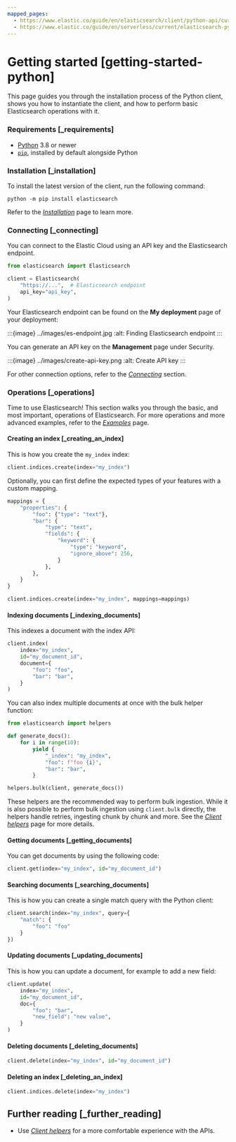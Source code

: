 ```yaml
---
mapped_pages:
  - https://www.elastic.co/guide/en/elasticsearch/client/python-api/current/getting-started-python.html
  - https://www.elastic.co/guide/en/serverless/current/elasticsearch-python-client-getting-started.html
---
```


# Getting started [getting-started-python]

This page guides you through the installation process of the Python client, shows you how to instantiate the client, and how to perform basic Elasticsearch operations with it.


### Requirements [_requirements]

* [Python](https://www.python.org/) 3.8 or newer
* [`pip`](https://pip.pypa.io/en/stable/), installed by default alongside Python


### Installation [_installation]

To install the latest version of the client, run the following command:

```shell
python -m pip install elasticsearch
```

Refer to the [*Installation*](/reference/installation.md) page to learn more.


### Connecting [_connecting]

You can connect to the Elastic Cloud using an API key and the Elasticsearch endpoint.

```py
from elasticsearch import Elasticsearch

client = Elasticsearch(
    "https://...",  # Elasticsearch endpoint
    api_key="api_key",
)
```

Your Elasticsearch endpoint can be found on the **My deployment** page of your deployment:

:::{image} ../images/es-endpoint.jpg
:alt: Finding Elasticsearch endpoint
:::

You can generate an API key on the **Management** page under Security.

:::{image} ../images/create-api-key.png
:alt: Create API key
:::

For other connection options, refer to the [*Connecting*](/reference/connecting.md) section.


### Operations [_operations]

Time to use Elasticsearch! This section walks you through the basic, and most important, operations of Elasticsearch. For more operations and more advanced examples, refer to the [*Examples*](/reference/examples.md) page.


#### Creating an index [_creating_an_index]

This is how you create the `my_index` index:

```py
client.indices.create(index="my_index")
```

Optionally, you can first define the expected types of your features with a custom mapping.

```py
mappings = {
    "properties": {
        "foo": {"type": "text"},
        "bar": {
            "type": "text",
            "fields": {
                "keyword": {
                    "type": "keyword",
                    "ignore_above": 256,
                }
            },
        },
    }
}

client.indices.create(index="my_index", mappings=mappings)
```


#### Indexing documents [_indexing_documents]

This indexes a document with the index API:

```py
client.index(
    index="my_index",
    id="my_document_id",
    document={
        "foo": "foo",
        "bar": "bar",
    }
)
```

You can also index multiple documents at once with the bulk helper function:

```py
from elasticsearch import helpers

def generate_docs():
    for i in range(10):
        yield {
            "_index": "my_index",
            "foo": f"foo {i}",
            "bar": "bar",
        }

helpers.bulk(client, generate_docs())
```

These helpers are the recommended way to perform bulk ingestion. While it is also possible to perform bulk ingestion using `client.bulk` directly, the helpers handle retries, ingesting chunk by chunk and more. See the [*Client helpers*](/reference/client-helpers.md) page for more details.


#### Getting documents [_getting_documents]

You can get documents by using the following code:

```py
client.get(index="my_index", id="my_document_id")
```


#### Searching documents [_searching_documents]

This is how you can create a single match query with the Python client:

```py
client.search(index="my_index", query={
    "match": {
        "foo": "foo"
    }
})
```


#### Updating documents [_updating_documents]

This is how you can update a document, for example to add a new field:

```py
client.update(
    index="my_index",
    id="my_document_id",
    doc={
        "foo": "bar",
        "new_field": "new value",
    }
)
```


#### Deleting documents [_deleting_documents]

```py
client.delete(index="my_index", id="my_document_id")
```


#### Deleting an index [_deleting_an_index]

```py
client.indices.delete(index="my_index")
```


## Further reading [_further_reading]

* Use [*Client helpers*](/reference/client-helpers.md) for a more comfortable experience with the APIs.
